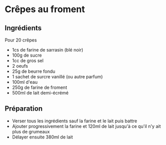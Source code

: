 # Crêpes au froment

## Ingrédients

Pour 20 crêpes
- 1cs de farine de sarrasin (blé noir)
- 100g de sucre
- 1cc de gros sel
- 2 oeufs
- 25g de beurre fondu
- 1 sachet de surcre vanillé (ou autre parfum)
- 100ml d'eau
- 250g de farine de froment
- 500ml de lait demi-écrémé

## Préparation

- Verser tous les ingrédients sauf la farine et le lait puis battre
- Ajouter progressivement la farine et 120ml de lait jusqu'à ce qu'il n'y ait plus de grumeaux
- Délayer ensuite 380ml de lait 
